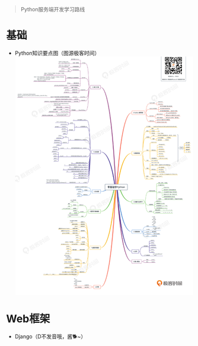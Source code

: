 > Python服务端开发学习路线

# 基础
- Python知识要点图（图源极客时间）
![avatar](Python知识要点图.jpg)
# Web框架
- Django（D不发音哦，酱🐕~）